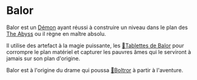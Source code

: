 # Balor

Balor est un [Démon](https://5e.tools/bestiary.html#balor_mm,flstenvironment:swamp=1,flopenvironment:extend) ayant réussi à construire un niveau dans le plan des [The Abyss](../../../DM%20Corner/Planes.md#The%20Abyss%20https%205e%20tools%20book%20html%20dmg%20-1%20the%2020abyss%200) ou il règne en maître absolu.

Il utilise des artefact à la magie puissante, les [📜Tablettes de Balor](../lore/📜Tablettes%20de%20Balor.md) pour corrompre le plan matériel et capturer les pauvres âmes qui le serviront à jamais sur son plan d'origine.

Balor est à l'origine du drame qui poussa [👤Boltror](../PJ/👤Boltror.md) à partir à l'aventure.